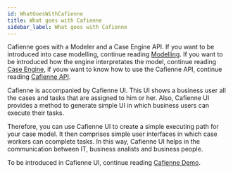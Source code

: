 ```yaml
---
id: WhatGoesWithCafienne
title: What goes with Cafienne
sidebar_label: What goes with Cafienne
---
```


Cafienne goes with a Modeler and a Case Engine API. If you want to be introduced into case modelling, continue reading [Modelling](http://localhost:3000/docs/modelCases.html). If you want to be introduced how the engine interpretates the model, continue reading [Case Engine](http://localhost:3000/docs/cafienneEngine.html), if youw want to know how to use the Cafienne API, continue reading [Cafienne API](http://localhost:3000/docs/apiAuthentication.html). 

Cafienne is accompanied by Cafienne UI. This UI shows a business user all the cases and tasks that are assigned to him or her. Also, Cafienne UI provides a method to generate simple UI in which business users can execute their tasks. 

Therefore, you can use Cafienne UI to create a simple executing path for your case model. It then comprises simple user interfaces in which case workers can ccomplete tasks. In this way, Cafienne UI helps in the communication between IT, business analists and business people.

To be introduced in Cafienne UI, continue reading [Cafienne Demo](http://localhost:3000/docs/CafienneDemo.html).
